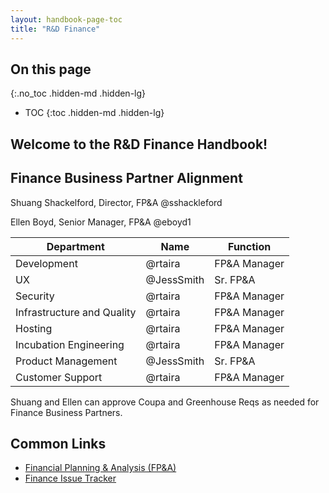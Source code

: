 ```yaml
---
layout: handbook-page-toc
title: "R&D Finance"
---
```


## On this page
{:.no_toc .hidden-md .hidden-lg}

- TOC
{:toc .hidden-md .hidden-lg}

## Welcome to the R&D Finance Handbook!

## Finance Business Partner Alignment
Shuang Shackelford, Director, FP&A @sshackleford

Ellen Boyd, Senior Manager, FP&A @eboyd1

| Department | Name | Function |
| -------- | ---- | -------- |
| Development | @rtaira | FP&A Manager |
| UX | @JessSmith | Sr. FP&A |
| Security | @rtaira | FP&A Manager |
| Infrastructure and Quality | @rtaira | FP&A Manager |
| Hosting | @rtaira | FP&A Manager |
| Incubation Engineering | @rtaira | FP&A Manager |
| Product Management | @JessSmith | Sr. FP&A |
| Customer Support | @rtaira | FP&A Manager |


Shuang and Ellen can approve Coupa and Greenhouse Reqs as needed for Finance Business Partners.  
## Common Links

- [Financial Planning & Analysis (FP&A)](https://about.gitlab.com/handbook/finance/financial-planning-and-analysis/)
- [Finance Issue Tracker](https://gitlab.com/gitlab-com/finance/issues)
